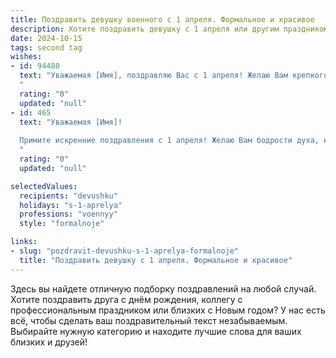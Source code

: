 ```yaml
---
title: Поздравить девушку военного с 1 апреля. Формальное и красивое
description: Хотите поздравить девушку с 1 апреля или другим праздником? Наш ИИ создаст незабываемое поздравление, а вы обязательно выделитесь среди других.  
date: 2024-10-15
tags: second tag
wishes:
- id: 94480
  text: "Уважаемая [Имя], поздравляю Вас с 1 апреля! Желаю Вам крепкого здоровья, выдержки и мужества, успехов в службе и благополучия во всех начинаниях. Пусть Ваша жизнь будет наполнена яркими моментами и достижениями, а удача всегда сопутствует Вам на пути. С праздником!
  "
  rating: "0"
  updated: "null"
- id: 465
  text: "Уважаемая [Имя]!
  
  Примите искренние поздравления с 1 апреля! Желаю Вам бодрости духа, неиссякаемой энергии и успехов в Вашей ответственной службе на благо Отечества. Пусть этот весенний день будет наполнен улыбками, радостью и теплом.
  "
  rating: "0"
  updated: "null"

selectedValues:
  recipients: "devushku"
  holidays: "s-1-aprelya"
  professions: "voennyy"
  style: "formalnoje"

links:
- slug: "pozdravit-devushku-s-1-aprelya-formalnoje"
  title: "Поздравить девушку с 1 апреля. Формальное и красивое"
---
```


Здесь вы найдете отличную подборку поздравлений на любой случай.
Хотите поздравить друга с днём рождения, коллегу с профессиональным праздником или близких с Новым годом? У нас есть всё, чтобы сделать ваш поздравительный текст незабываемым. Выбирайте нужную категорию и находите лучшие слова для ваших близких и друзей!
